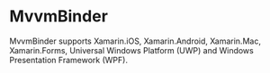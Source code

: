 # MvvmBinder
MvvmBinder supports Xamarin.iOS, Xamarin.Android, Xamarin.Mac, Xamarin.Forms, Universal Windows Platform (UWP) and Windows Presentation Framework (WPF).
